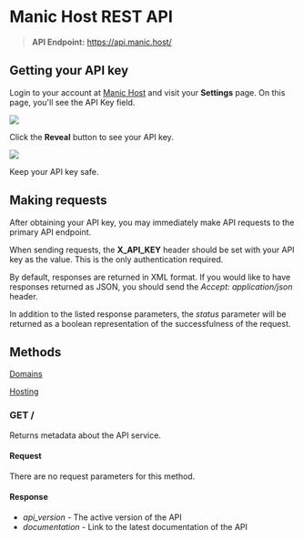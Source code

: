 # Manic Host REST API

> **API Endpoint:** https://api.manic.host/

## Getting your API key
Login to your account at [Manic Host](https://my.manic.host) and visit your **Settings** page. On this page, you'll see the API Key field.

<img src="http://manic.host/images/api-step-1.png" />

Click the **Reveal** button to see your API key.

<img src="http://manic.host/images/api-step-2.png" />

Keep your API key safe.

## Making requests
After obtaining your API key, you may immediately make API requests to the primary API endpoint.

When sending requests, the **X_API_KEY** header should be set with your API key as the value. This is the only authentication required.

By default, responses are returned in XML format. If you would like to have responses returned as JSON, you should send the _Accept: application/json_ header.

In addition to the listed response parameters, the _status_ parameter will be returned as a boolean representation of the successfulness of the request.

## Methods

[Domains](https://github.com/iann0036/ManicHostREST/blob/master/Domains.md)

[Hosting](https://github.com/iann0036/ManicHostREST/blob/master/Hosting.md)

### GET /
Returns metadata about the API service.

#### Request
There are no request parameters for this method.

#### Response
- _api_version_ - The active version of the API
- _documentation_ - Link to the latest documentation of the API
